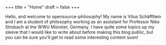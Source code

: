 +++
title = "Home"
draft = false
+++

Hello, and welcome to opensource-philosophy! My name is Vitus
Schäfftlein and I am a student of philosophy working as an assistant
for Professor Niko Strobach at the WWU Münster, Germany. I have quite
some topics up my sleeve that I would like to write about before
making this blog public, but you can be sure you'll get to read some
interesting content soon!
